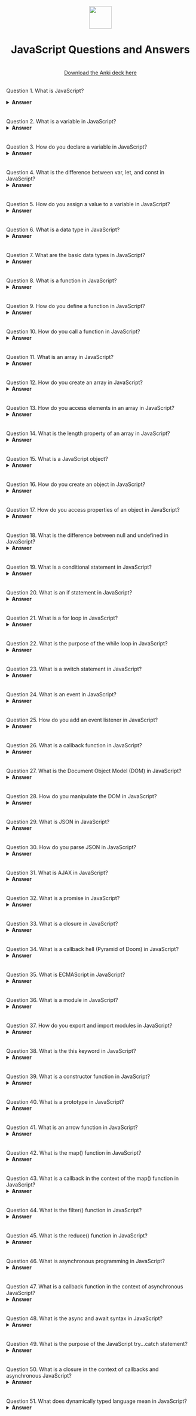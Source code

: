 <div align="center">
  <img height="60" src="https://upload.wikimedia.org/wikipedia/commons/6/6a/JavaScript-logo.png">
  <h1>JavaScript Questions and Answers</h1>
    <br>
  <a href="https://ankiweb.net/shared/info/376600095?cb=1696104749579"> Download the Anki deck here </a>
  <br><br>
</div>


Question 1.
What is JavaScript?

<details><summary><b>Answer</b></summary>
JavaScript is a high-level, interpreted programming language used for web development. It allows you to add interactivity, validate forms, create cookies, and much more in web applications.

</details>
<br><br>
Question 2.
What is a variable in JavaScript?

<details><summary><b>Answer</b></summary>
A variable in JavaScript is a symbolic name for storing and managing data. It is used to store values like numbers, strings, objects, and functions.

</details>
<br><br>
Question 3.
How do you declare a variable in JavaScript?

<details><summary><b>Answer</b></summary>
You can declare a variable in JavaScript using the var, let, or const keyword, followed by the variable name.

</details>
<br><br>
Question 4.
What is the difference between var, let, and const in JavaScript?

<details><summary><b>Answer</b></summary>
var is function-scoped and can be globally scoped.
let is block-scoped and allows reassignment.
const is block-scoped but does not allow reassignment.
</details>
<br><br>
Question 5.
How do you assign a value to a variable in JavaScript?

<details><summary><b>Answer</b></summary>
You can assign a value to a variable in JavaScript using the assignment operator =.

</details>
<br><br>
Question 6.
What is a data type in JavaScript?

<details><summary><b>Answer</b></summary>
A data type in JavaScript defines the type of data that a variable can hold. Common data types include numbers, strings, booleans, objects, and functions.

</details>
<br><br>
Question 7.
What are the basic data types in JavaScript?

<details><summary><b>Answer</b></summary>
The basic data types in JavaScript are:

Number: Represents both integer and floating-point numbers.
String: Represents a sequence of characters.
Boolean: Represents a true or false value.
Undefined: Represents an uninitialized variable.
Null: Represents the intentional absence of any object value.
</details>
<br><br>
Question 8.
What is a function in JavaScript?

<details><summary><b>Answer</b></summary>
A function is a reusable block of code that performs a specific task or set of tasks. Functions are a fundamental concept in JavaScript and are used for code organization and reusability.

</details>
<br><br>
Question 9.
How do you define a function in JavaScript?

<details><summary><b>Answer</b></summary>
You can define a function in JavaScript using the function keyword, followed by the function name and parameters.

</details>
<br><br>
Question 10.
How do you call a function in JavaScript?

<details><summary><b>Answer</b></summary>
You can call a function in JavaScript by using its name followed by parentheses and passing any required arguments.

</details>
<br><br>
Question 11.
What is an array in JavaScript?

<details><summary><b>Answer</b></summary>
An array is a data structure in JavaScript that can hold multiple values. Arrays are ordered collections of elements, and each element can be accessed by its index.

</details>
<br><br>
Question 12.
How do you create an array in JavaScript?

<details><summary><b>Answer</b></summary>
You can create an array in JavaScript by enclosing a list of values in square brackets [].

</details>
<br><br>
Question 13.
How do you access elements in an array in JavaScript?

<details><summary><b>Answer</b></summary>
You can access elements in an array by using their index. The index starts at 0 for the first element.

</details>
<br><br>
Question 14.
What is the length property of an array in JavaScript?

<details><summary><b>Answer</b></summary>
The length property of an array in JavaScript returns the number of elements in the array.

</details>
<br><br>
Question 15.
What is a JavaScript object?

<details><summary><b>Answer</b></summary>
A JavaScript object is a collection of key-value pairs. It is a data structure that can store various data types as values.

</details>
<br><br>
Question 16.
How do you create an object in JavaScript?

<details><summary><b>Answer</b></summary>
You can create an object in JavaScript using curly braces {} and defining key-value pairs within them.

</details>
<br><br>
Question 17.
How do you access properties of an object in JavaScript?

<details><summary><b>Answer</b></summary>
You can access properties of an object using dot notation (object.property) or bracket notation (object['property']).

</details>
<br><br>
Question 18.
What is the difference between null and undefined in JavaScript?

<details><summary><b>Answer</b></summary>
null is an intentional absence of any object value.
undefined is the value assigned to a variable that is declared but not initialized.
</details>
<br><br>
Question 19.
What is a conditional statement in JavaScript?

<details><summary><b>Answer</b></summary>
A conditional statement in JavaScript is used to perform different actions based on different conditions. It allows you to make decisions in your code.

</details>
<br><br>
Question 20.
What is an if statement in JavaScript?

<details><summary><b>Answer</b></summary>
An if statement is a fundamental conditional statement in JavaScript. It allows you to execute a block of code if a specified condition is true.

</details>
<br><br>
Question 21.
What is a for loop in JavaScript?

<details><summary><b>Answer</b></summary>
A for loop is a control flow statement that allows you to execute a block of code repeatedly. It is often used for iterating over arrays and other iterable objects.

</details>
<br><br>
Question 22.
What is the purpose of the while loop in JavaScript?

<details><summary><b>Answer</b></summary>
A while loop in JavaScript is used to execute a block of code as long as a specified condition is true. It repeatedly checks the condition before each iteration.

</details>
<br><br>
Question 23.
What is a switch statement in JavaScript?

<details><summary><b>Answer</b></summary>
A switch statement is a conditional statement used to select one of many code blocks to be executed. It provides an efficient way to perform multiple conditional checks.

</details>
<br><br>
Question 24.
What is an event in JavaScript?

<details><summary><b>Answer</b></summary>
An event in JavaScript is an action or occurrence that happens as a result of something the user does or as a result of another program logic.

</details>
<br><br>
Question 25.
How do you add an event listener in JavaScript?

<details><summary><b>Answer</b></summary>
You can add an event listener to an HTML element in JavaScript using the addEventListener method. This method takes the event type (e.g., 'click') and a function to execute when the event occurs.

</details>
<br><br>
Question 26.
What is a callback function in JavaScript?

<details><summary><b>Answer</b></summary>
A callback function in JavaScript is a function that is passed as an argument to another function and is executed after that function has finished its work. It is often used for asynchronous operations.

</details>
<br><br>
Question 27.
What is the Document Object Model (DOM) in JavaScript?

<details><summary><b>Answer</b></summary>
The Document Object Model (DOM) is a programming interface for web documents. It represents the page so that programs can change the document structure, style, and content dynamically.

</details>
<br><br>
Question 28.
How do you manipulate the DOM in JavaScript?

<details><summary><b>Answer</b></summary>
You can manipulate the DOM in JavaScript by selecting HTML elements using methods like getElementById, querySelector, and getElementsByClassName, and then changing their properties, attributes, or content.

</details>
<br><br>
Question 29.
What is JSON in JavaScript?

<details><summary><b>Answer</b></summary>
JSON (JavaScript Object Notation) is a lightweight data-interchange format used for data exchange between a server and a client or between different parts of an application.

</details>
<br><br>
Question 30.
How do you parse JSON in JavaScript?

<details><summary><b>Answer</b></summary>
You can parse JSON in JavaScript using the JSON.parse() method. This method converts a JSON string into a JavaScript object.

</details>
<br><br>
Question 31.
What is AJAX in JavaScript?

<details><summary><b>Answer</b></summary>
AJAX (Asynchronous JavaScript and XML) is a set of web development techniques that allow web applications to send and receive data from a server asynchronously without reloading the entire page.

</details>
<br><br>
Question 32.
What is a promise in JavaScript?

<details><summary><b>Answer</b></summary>
A promise in JavaScript is an object representing the eventual completion or failure of an asynchronous operation. It is used to handle asynchronous operations more elegantly.

</details>
<br><br>
Question 33.
What is a closure in JavaScript?

<details><summary><b>Answer</b></summary>
A closure in JavaScript is a function that has access to its own scope, the outer function's scope, and the global scope. It "encloses" its environment, allowing it to capture and remember variables from outer scopes.

</details>
<br><br>
Question 34.
What is a callback hell (Pyramid of Doom) in JavaScript?

<details><summary><b>Answer</b></summary>
Callback hell, also known as the Pyramid of Doom, is a situation in JavaScript where multiple nested callbacks make the code hard to read and maintain. It often occurs with asynchronous operations.

</details>
<br><br>
Question 35.
What is ECMAScript in JavaScript?

<details><summary><b>Answer</b></summary>
ECMAScript is a standardized scripting language specification that JavaScript follows. It defines the core features and syntax of JavaScript.

</details>
<br><br>
Question 36.
What is a module in JavaScript?

<details><summary><b>Answer</b></summary>
A module in JavaScript is a self-contained unit of code that can be reused and imported into other JavaScript files. Modules help organize and modularize code.

</details>
<br><br>
Question 37.
How do you export and import modules in JavaScript?

<details><summary><b>Answer</b></summary>
To export from a module, you use export statements, and to import in another module, you use import statements. For example, export function myFunction() and import { myFunction } from './myModule.js'.

</details>
<br><br>
Question 38.
What is the this keyword in JavaScript?

<details><summary><b>Answer</b></summary>
The this keyword in JavaScript refers to the object it belongs to. Its value is determined by how a function is called, and it can change dynamically.

</details>
<br><br>
Question 39.
What is a constructor function in JavaScript?

<details><summary><b>Answer</b></summary>
A constructor function in JavaScript is a template for creating objects. It defines the structure and behavior of objects that will be created using the new keyword.

</details>
<br><br>
Question 40.
What is a prototype in JavaScript?

<details><summary><b>Answer</b></summary>
In JavaScript, every object has a prototype that is a reference to another object. It is used to share properties and methods among objects.

</details>
<br><br>
Question 41.
What is an arrow function in JavaScript?

<details><summary><b>Answer</b></summary>
An arrow function is a concise way to write functions in JavaScript. It has a shorter syntax and does not bind its own this value.

</details>
<br><br>
Question 42.
What is the map() function in JavaScript?

<details><summary><b>Answer</b></summary>
The map() function is used to create a new array by applying a provided function to each element of an existing array.

</details>
<br><br>
Question 43.
What is a callback in the context of the map() function in JavaScript?

<details><summary><b>Answer</b></summary>
A callback in the context of the map() function is the function provided as an argument to map(). It is called for each element of the array and returns a value that is added to the new array.

</details>
<br><br>
Question 44.
What is the filter() function in JavaScript?

<details><summary><b>Answer</b></summary>
The filter() function is used to create a new array with all elements that pass a provided test (predicate) function.

</details>
<br><br>
Question 45.
What is the reduce() function in JavaScript?

<details><summary><b>Answer</b></summary>
The reduce() function is used to reduce an array to a single value. It applies a provided function against an accumulator and each element in the array.

</details>
<br><br>
Question 46.
What is asynchronous programming in JavaScript?

<details><summary><b>Answer</b></summary>
Asynchronous programming in JavaScript is a programming style that allows tasks to be performed concurrently without blocking the main program's execution. It is often used for tasks like fetching data from a server.

</details>
<br><br>
Question 47.
What is a callback function in the context of asynchronous JavaScript?

<details><summary><b>Answer</b></summary>
A callback function in the context of asynchronous JavaScript is a function that is passed as an argument to an asynchronous operation and is executed once the operation is complete.

</details>
<br><br>
Question 48.
What is the async and await syntax in JavaScript?

<details><summary><b>Answer</b></summary>
The async and await syntax in JavaScript provides a more readable way to work with promises and perform asynchronous operations. The async keyword is used to define an asynchronous function, and the await keyword is used to pause the execution of a function until a promise is resolved.

</details>
<br><br>
Question 49.
What is the purpose of the JavaScript try...catch statement?

<details><summary><b>Answer</b></summary>
The try...catch statement is used in JavaScript to handle exceptions (errors) that may occur during the execution of code. It allows you to gracefully handle errors and prevent them from crashing your program.

</details>
<br><br>
Question 50.
What is a closure in the context of callbacks and asynchronous JavaScript?

<details><summary><b>Answer</b></summary>
A closure in the context of callbacks and asynchronous JavaScript is a function that captures and remembers the variables from its containing scope even after that scope has exited. Closures are commonly used when working with asynchronous operations to maintain access to variables across multiple function calls.

</details>
<br><br>
Question 51.
What does dynamically typed language mean in JavaScript?

<details><summary><b>Answer</b></summary>
Dynamically typed languages mean that the data type of a variable is determined by the value it has at runtime and can change throughout the program as you assign different values to it.

<br><br>
Question 52.
What does Hoisting mean in JavaScript?

<details><summary><b>Answer</b></summary>
The Default behaviour of javascript to send all variables and function declarations are moved to the top. They will always be top of the scope, either local or global.

</details>
<br><br>
Question 53.
What is Memoization?

<details><summary><b>Answer</b></summary>
Memoization is an optimization technique that makes applications more efficient and hence faster. It consists of storing in cache the output of a function, and making the function check if each required computation is in the cache before computing it.

</details>
<br><br>
